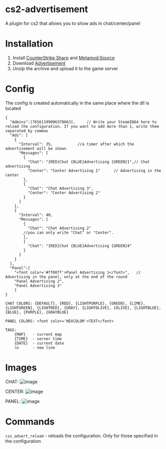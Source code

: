 # cs2-advertisement
A plugin for cs2 that allows you to show ads in chat/center/panel

# Installation
1. Install [CounterStrike Sharp](https://github.com/roflmuffin/CounterStrikeSharp) and [Metamod:Source](https://www.sourcemm.net/downloads.php/?branch=master)
3. Download [Advertisement](https://github.com/partiusfabaa/cs2-advertisement/releases/tag/v1.0.1)
4. Unzip the archive and upload it to the game server

# Config
The config is created automatically in the same place where the dll is located
```
{
  "Admins":[76561199096378663],		// Write your SteamID64 here to reload the configuration. If you want to add more than 1, write them separated by commas
  "Ads": [
    {
      "Interval": 35,			//a timer after which the advertisement will be shown
      "Messages": [
        {
          "Chat": "{RED}Chat {BLUE}Advertising {GREEN}1",// Chat advertising
          "Center": "Center Advertising 1" 		// Advertising in the center
        },
        {
          "Chat": "Chat Advertising 3",
          "Center": "Center Advertising 2"
        }
      ]
    },
    {
      "Interval": 40,
      "Messages": [
        {
          "Chat": "Chat Advertising 2"
		//you can only write "Chat" or "Center".
        },
        {
          "Chat": "{RED}Chat {BLUE}Advertising {GREEN}4"
        }
      ]
    }
  ],
  "Panel":[
	"<font color='#ff00ff'>Panel Advertising 1</font>",   // Advertising in the panel, only at the end of the round
	"Panel Advertising 2",
	"Panel Advertising 3"
	]
}

CHAT COLORS: {DEFAULT}, {RED}, {LIGHTPURPLE}, {GREEN}, {LIME}, {LIGHTGREEN}, {LIGHTRED}, {GRAY}, {LIGHTOLIVE}, {OLIVE}, {LIGHTBLUE}, {BLUE}, {PURPLE}, {GRAYBLUE}
	
PANEL COLORS: <font color='HEXCOLOR'>TEXT</font>
	
TAGS:
	{MAP} 	- current map
	{TIME} 	- server time
	{DATE} 	- current date
	\n		- new line
```

# Images
CHAT:
![image](https://github.com/partiusfabaa/cs2-advertisement/assets/96542489/c6b008b4-9b66-4d8a-9cd8-c40505d0f1c3)

CENTER:
![image](https://github.com/partiusfabaa/cs2-advertisement/assets/96542489/5f56cb66-6aac-423a-b7d0-efa066e37da4)

PANEL:
![image](https://github.com/partiusfabaa/cs2-advertisement/assets/96542489/cd1e788f-9e8e-4276-a90c-e08d8adb21f5)

# Commands
`css_advert_reload` - reloads the configuration. Only for those specified in the configuration
